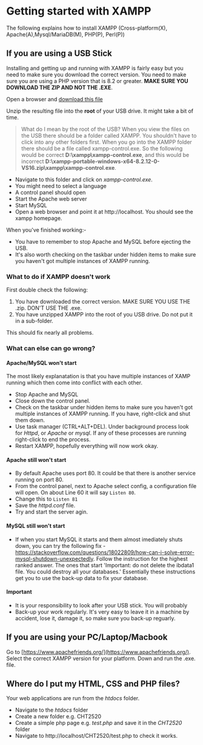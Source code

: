 # Getting started with XAMPP 
The following explains how to install XAMPP (Cross-platform(X), Apache(A),Mysql/MariaDB(M), PHP\(P\), Perl\(P\))

## If you are using a USB Stick

Installing and getting up and running with XAMPP is fairly easy but you need to make sure you download the correct version. You need to make sure you are using a PHP version that is 8.2 or greater. **MAKE SURE YOU DOWNLOAD THE ZIP AND NOT THE .EXE**.

Open a browser and [download this file](https://sourceforge.net/projects/xampp/files/XAMPP%20Windows/8.2.12/xampp-portable-windows-x64-8.2.12-0-VS16.zip/download)

Unzip the resulting file into the **root** of your USB drive. It might take a bit of time.

> What do I mean by the root of the USB? When you view the files on the USB there should be a folder called XAMPP. You shouldn't have to click into any other folders first. When you go into the XAMPP folder there should be a file called xampp-control.exe. So the following would be correct **D:\xampp\xampp-control.exe**, and this would be incorrect **D:\xampp-portable-windows-x64-8.2.12-0-VS16.zip\xampp\xampp-control.exe**.

* Navigate to this folder and click on *xampp-control.exe*.
* You might need to select a language
* A control panel should open
* Start the Apache web server
* Start MySQL
* Open a web browser and point it at http://localhost. You should see the xampp homepage.

When you've finished working:-
* You have to remember to stop Apache and MySQL before ejecting the USB.
* It's also worth checking on the taskbar under hidden items to make sure you haven't got multiple instances of XAMPP running.

### What to do if XAMPP doesn't work
First double check the following:
1. You have downloaded the correct version. MAKE SURE YOU USE THE .zip. DON'T USE THE .exe.
2. You have unzipped XAMPP into the root of you USB drive. Do not put it in a sub-folder.

This should fix nearly all problems.

### What can else can go wrong?

#### Apache/MySQL won't start
The most likely explanatation is that you have multiple instances of XAMP running which then come into conflict with each other.
- Stop Apache and MySQL
- Close down the control panel.
- Check on the taskbar under hidden items to make sure you haven't got multiple instances of XAMPP running. If you have, right-click and shut them down.
- Use task manager (CTRL+ALT+DEL). Under background process look for *Httpd*, or *Apache* or *mysql*. If any of these processes are running right-click to end the process.
- Restart XAMPP, hopefully everything will now work okay.

#### Apache still won't start
- By default Apache uses port 80. It could be that there is another service running on port 80.
- From the control panel, next to Apache select config, a configuration file will open. On about Line 60 it will say ```Listen 80```.
- Change this to ```Listen 81```
- Save the *httpd.conf* file.
- Try and start the server agin.
  
#### MySQL still won't start
- If when you start MySQL it starts and them almost imediately shuts down, you can try the following fix - https://stackoverflow.com/questions/18022809/how-can-i-solve-error-mysql-shutdown-unexpectedly. Follow the instruction for the highest ranked answer. The ones that start 'Important: do not delete the ibdata1 file. You could destroy all your databases.' Essentially these instructions get you to use the back-up data to fix your database.


#### Important
* It is your responsibility to look after your USB stick. You will probably 
* Back-up your work regularly. It's very easy to leave it in a machine by accident, lose it, damage it, so make sure you back-up reguarly. 


## If you are using your PC/Laptop/Macbook

Go to [https://www.apachefriends.org/](https://www.apachefriends.org/). Select the correct XAMPP version for your platform. Down and run the .exe. file. 

## Where do I put my HTML, CSS and PHP files?
Your web applications are run from the *htdocs* folder.
* Navigate to the *htdocs* folder
* Create a new folder e.g. CHT2520
* Create a simple php page e.g. *test.php* and save it in the *CHT2520* folder
* Navigate to http://localhost/CHT2520/test.php to check it works.



